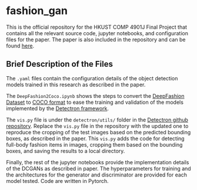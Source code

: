 # fashion_gan

This is the official repository for the HKUST COMP 4901J Final Project that contains all the relevant source code, jupyter notebooks, and configuration files for the paper. The paper is also included in the repository and can be found [here](https://github.com/itsuncheng/fashion_gan/blob/master/COMP_4901J_Final_Report%20FULL.pdf).

## Brief Description of the Files

The `.yaml` files contain the configuration details of the object detection models trained in this research as described in the paper.

The `DeepFashion2Coco.ipynb` shows the steps to convert the [DeepFashion Dataset](http://mmlab.ie.cuhk.edu.hk/projects/DeepFashion.html) to [COCO format](http://cocodataset.org/#format-data) to ease the training and validation of the models implemented by the [Detectron framework](https://github.com/facebookresearch/Detectron).

The `vis.py` file is under the `detectron/utils/` folder in the [Detectron github repository](https://github.com/facebookresearch/Detectron). Replace the `vis.py` file in the repository with the updated one to reproduce the cropping of the test images based on the predicted bounding boxes, as described in the paper. This `vis.py` adds the code for detecting full-body fashion items in images, cropping them based on the bounding boxes, and saving the results to a local directory.

Finally, the rest of the jupyter notebooks provide the implementation details of the DCGANs as described in paper. The hyperparameters for training and the architectures for the generator and discriminator are provided for each model tested. Code are written in Pytorch. 

